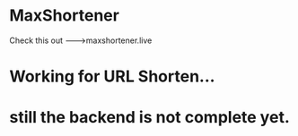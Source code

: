 # MaxShortener

Check  this out --->maxshortener.live



# Working for URL Shorten...

# still the backend is not complete yet.
